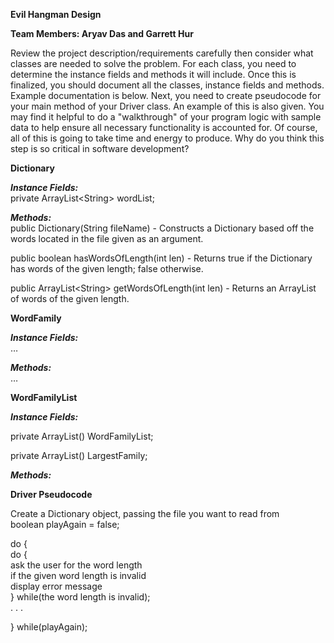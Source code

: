 **Evil Hangman Design**  

**Team Members: Aryav Das and Garrett Hur**

Review the project description/requirements carefully then consider what classes are needed to solve the problem. For each class, you need to determine the instance fields and methods it will include. Once this is finalized, you should document all the classes, instance fields and methods. Example documentation is below. Next, you need to create pseudocode for your main method of your Driver class. An example of this is also given. You may find it helpful to do a "walkthrough" of your program logic with sample data to help ensure all necessary functionality is accounted for. Of course, all of this is going to take time and energy to produce. Why do you think this step is so critical in software development?

**Dictionary**

***Instance Fields:***  
private ArrayList\<String\> wordList;

***Methods:***  
public Dictionary(String fileName) \- Constructs a Dictionary based off the words located in the file given as an argument. 

public boolean hasWordsOfLength(int len) \- Returns true if the Dictionary has words of the given length; false otherwise. 

public ArrayList\<String\> getWordsOfLength(int len) \- Returns an ArrayList of words of the given length.

**WordFamily**

***Instance Fields:***  
…

***Methods:***  
…

**WordFamilyList**

***Instance Fields:***

private ArrayList<WordFamily>() WordFamilyList; 

private ArrayList<String>() LargestFamily; 

***Methods:***

**Driver Pseudocode**

Create a Dictionary object, passing the file you want to read from  
boolean playAgain \= false;

do {  
     do {  
        ask the user for the word length  
        if the given word length is invalid  
            display error message  
     } while(the word length is invalid);  
     . . .

} while(playAgain);

